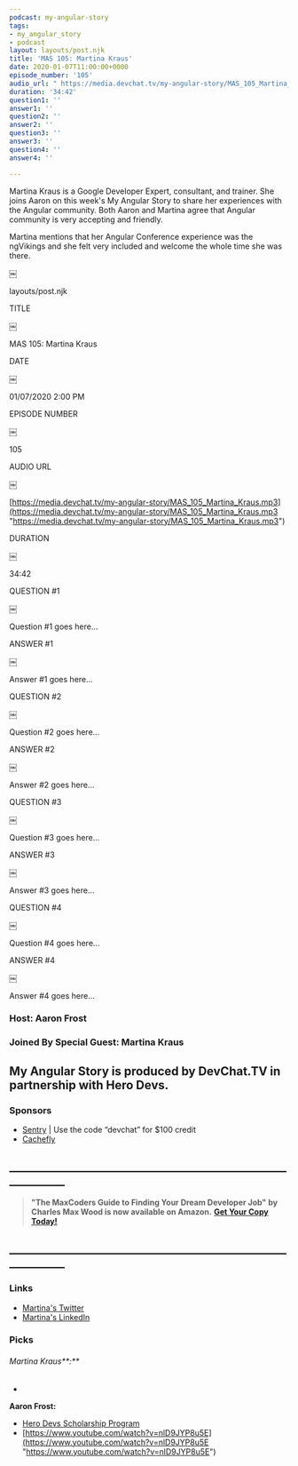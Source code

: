 ```yaml
---
podcast: my-angular-story
tags:
- my_angular_story
- podcast
layout: layouts/post.njk
title: 'MAS 105: Martina Kraus'
date: 2020-01-07T11:00:00+0000
episode_number: '105'
audio_url: " https://media.devchat.tv/my-angular-story/MAS_105_Martina_Kraus.mp3"
duration: '34:42'
question1: ''
answer1: ''
question2: ''
answer2: ''
question3: ''
answer3: ''
question4: ''
answer4: ''

---
```

Martina Kraus is a Google Developer Expert, consultant, and trainer. She joins Aaron on this week's My Angular Story to share her experiences with the Angular community. Both Aaron and Martina agree that Angular community is very accepting and friendly. 

Martina mentions that her Angular Conference experience was the ngVikings and she felt very included and welcome the whole time she was there. 

￼

layouts/post.njk

TITLE

￼

MAS 105: Martina Kraus

DATE

￼

01/07/2020 2:00 PM

EPISODE NUMBER

￼

105

AUDIO URL

￼

 [https://media.devchat.tv/my-angular-story/MAS_105_Martina_Kraus.mp3](https://media.devchat.tv/my-angular-story/MAS_105_Martina_Kraus.mp3 "https://media.devchat.tv/my-angular-story/MAS_105_Martina_Kraus.mp3")

DURATION

￼

34:42

QUESTION #1

￼

Question #1 goes here...

ANSWER #1

￼

Answer #1 goes here...

QUESTION #2

￼

Question #2 goes here...

ANSWER #2

￼

Answer #2 goes here...

QUESTION #3

￼

Question #3 goes here...

ANSWER #3

￼

Answer #3 goes here...

QUESTION #4

￼

Question #4 goes here...

ANSWER #4

￼

Answer #4 goes here...

### Host: **Aaron Frost**

### Joined By Special Guest: **Martina Kraus**

## **My Angular Story is produced by DevChat.TV in partnership with Hero Devs.**

### Sponsors

* [Sentry](http://sentry.io/) | Use the code “devchat” for $100 credit
* [Cachefly](https://www.cachefly.com/)

## **____________________________________________________________**

> **"The MaxCoders Guide to Finding Your Dream Developer Job" by Charles Max Wood is now available on Amazon.** [**Get Your Copy Today!**](https://www.amazon.com/gp/product/B081MBL5C9/ref=as_li_ss_tl?ie=UTF8&linkCode=sl1&tag=devchattv-20&linkId=9d61363241636e2546ef46abba198746&language=en_US)

## **____________________________________________________________**

### Links

* [Martina's Twitter](https://twitter.com/MartinaKraus11 "Martina's Twitter")
* [Martina's LinkedIn](https://www.linkedin.com/in/martina-kraus-398493108/ "Martina's LinkedIn")

### Picks

###### Martina Kraus**:**

* 

**Aaron Frost:**

* [Hero Devs Scholarship Program](https://medium.com/@ngconf/diversity-scholarships-2020-d57de1d3f7fa "ng-conf Diversity Scholarships")
* [https://www.youtube.com/watch?v=nlD9JYP8u5E](https://www.youtube.com/watch?v=nlD9JYP8u5E "https://www.youtube.com/watch?v=nlD9JYP8u5E")